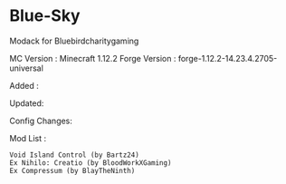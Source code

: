 # Blue-Sky
Modack for Bluebirdcharitygaming

MC Version    : Minecraft 1.12.2
Forge Version : forge-1.12.2-14.23.4.2705-universal

Added :

Updated:

Config Changes:

Mod List :


    Void Island Control (by Bartz24)
    Ex Nihilo: Creatio (by BloodWorkXGaming)
    Ex Compressum (by BlayTheNinth)
